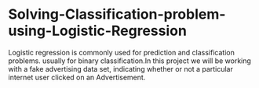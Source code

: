 # Solving-Classification-problem-using-Logistic-Regression
Logistic regression is commonly used for prediction and classification problems. usually for binary classification.In this project we will be working with a fake advertising data set, indicating whether or not a particular internet user clicked on an Advertisement.
